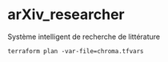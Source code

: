 # arXiv_researcher
Système intelligent de recherche de littérature

`terraform plan -var-file=chroma.tfvars`